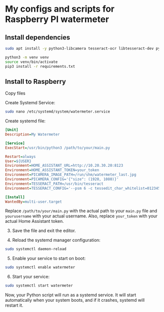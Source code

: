 # My configs and scripts for Raspberry PI watermeter

## Install dependencies

```bash
sudo apt install -y python3-libcamera tesseract-ocr libtesseract-dev python3-pyqt5 python3-prctl libatlas-base-dev ffmpeg python3-pip
```

```bash
python3 -m venv venv
source venv/bin/activate 
pip3 install -r requirements.txt
```

## Install to Raspberry

Copy files

Create Systemd Service:

```bash
sudo nano /etc/systemd/system/watermeter.service
```

Create systemd file:

```ini
[Unit]
Description=My Watermeter

[Service]
ExecStart=/usr/bin/python3 /path/to/your/main.py

Restart=always
User=${USER}
Environment=HOME_ASSISTANT_URL=http://10.20.30.20:8123
Environment=HOME_ASSISTANT_TOKEN=your_token
Environment=PICAMERA_IMAGE_PATH=/run/shm/watermeter_last.jpg
Environment=PICAMERA_CONFIG='{"size": (1920, 1080)}'
Environment=TESSERACT_PATH=/usr/bin/tesseract
Environment=TESSERACT_CONFIG='--psm 6 -c tessedit_char_whitelist=0123456789'

[Install]
WantedBy=multi-user.target
```

Replace `/path/to/your/main.py` with the actual path to your `main.py` file and `yourusername` with your actual username. Also, replace `your_token` with your actual Home Assistant token.

3. Save the file and exit the editor.

4. Reload the systemd manager configuration:

```bash
sudo systemctl daemon-reload
```

5. Enable your service to start on boot:

```bash
sudo systemctl enable watermeter
```

6. Start your service:

```bash
sudo systemctl start watermeter
```

Now, your Python script will run as a systemd service. It will start automatically when your system boots, and if it crashes, systemd will restart it.
```